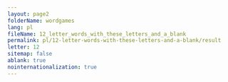 ```yaml
---
layout: page2
folderName: wordgames
lang: pl
fileName: 12_letter_words_with_these_letters_and_a_blank
permalink: pl/12-letter-words-with-these-letters-and-a-blank/result
letter: 12
sitemap: false
ablank: true
nointernationalization: true
---
```

